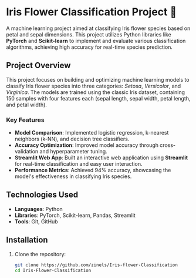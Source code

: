 # Iris Flower Classification Project 🌸

A machine learning project aimed at classifying Iris flower species based on petal and sepal dimensions. This project utilizes Python libraries like **PyTorch** and **Scikit-learn** to implement and evaluate various classification algorithms, achieving high accuracy for real-time species prediction.

## Project Overview
This project focuses on building and optimizing machine learning models to classify Iris flower species into three categories: *Setosa*, *Versicolor*, and *Virginica*. The models are trained using the classic Iris dataset, containing 150 samples with four features each (sepal length, sepal width, petal length, and petal width).

### Key Features
- **Model Comparison**: Implemented logistic regression, k-nearest neighbors (k-NN), and decision tree classifiers.
- **Accuracy Optimization**: Improved model accuracy through cross-validation and hyperparameter tuning.
- **Streamlit Web App**: Built an interactive web application using **Streamlit** for real-time classification and easy user interaction.
- **Performance Metrics**: Achieved 94% accuracy, showcasing the model's effectiveness in classifying Iris species.

## Technologies Used
- **Languages**: Python
- **Libraries**: PyTorch, Scikit-learn, Pandas, Streamlit
- **Tools**: Git, GitHub

## Installation
1. Clone the repository:
   ```bash
   git clone https://github.com/zinels/Iris-flower-Classification
   cd Iris-Flower-Classification
